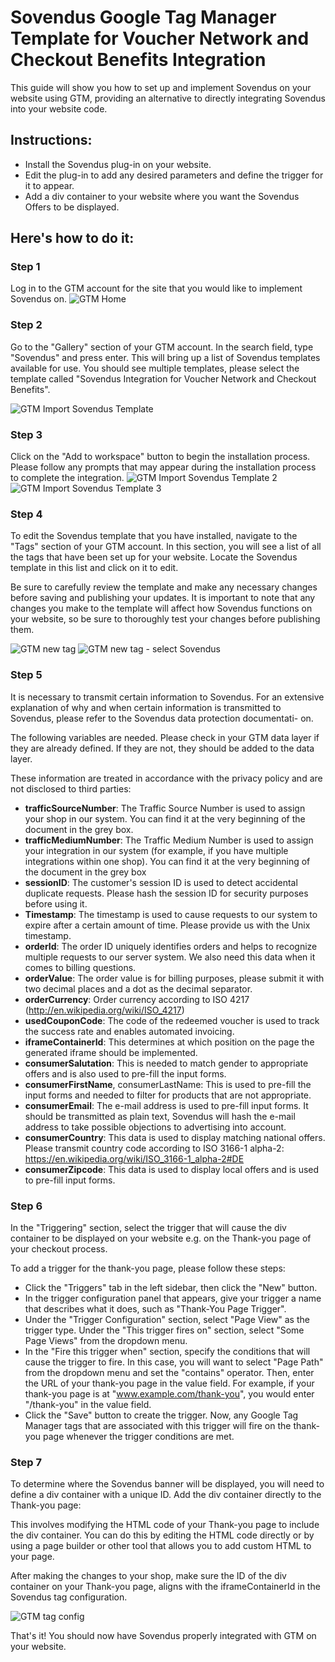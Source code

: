 # Sovendus Google Tag Manager Template for Voucher Network and Checkout Benefits Integration

This guide will show you how to set up and implement Sovendus on your website using GTM, providing an 
alternative to directly integrating Sovendus into your website code. 
## Instructions:
- Install the Sovendus plug-in on your website. 
- Edit the plug-in to add any desired parameters and define the trigger for it to appear. 
- Add a div container to your website where you want the Sovendus Offers to be displayed.
## Here's how to do it:
### Step 1
Log in to the GTM account for the site that you would like to implement Sovendus on.
![GTM Home](https://github.com/Sovendus-GmbH/Sovendus-GTM-v2/blob/main/screenshots/Bild1.jpg)

### Step 2
Go to the "Gallery" section of your GTM account. In the search field, type "Sovendus" and press enter. This
will bring up a list of Sovendus templates available for use. You should see multiple templates, please select
the template called "Sovendus Integration for Voucher Network and Checkout Benefits".

![GTM Import Sovendus Template](https://github.com/Sovendus-GmbH/Sovendus-GTM-v2/blob/main/screenshots/Bild2.png)

### Step 3
Click on the "Add to workspace" button to begin the installation process. Please follow any prompts that
may appear during the installation process to complete the integration.
![GTM Import Sovendus Template 2](https://github.com/Sovendus-GmbH/Sovendus-GTM-v2/blob/main/screenshots/Bild3.jpg)
![GTM Import Sovendus Template 3](https://github.com/Sovendus-GmbH/Sovendus-GTM-v2/blob/main/screenshots/Bild4.jpg)

### Step 4
To edit the Sovendus template that you have installed, navigate to the "Tags" section of your GTM account.
In this section, you will see a list of all the tags that have been set up for your website. Locate the Sovendus
template in this list and click on it to edit.



Be sure to carefully review the template and make any necessary changes before saving and publishing
your updates. It is important to note that any changes you make to the template will affect how Sovendus
functions on your website, so be sure to thoroughly test your changes before publishing them.

![GTM new tag](https://github.com/Sovendus-GmbH/Sovendus-GTM-v2/blob/main/screenshots/Bild5.jpg)
![GTM new tag - select Sovendus](https://github.com/Sovendus-GmbH/Sovendus-GTM-v2/blob/main/screenshots/Bild6.jpg)

### Step 5
It is necessary to transmit certain information to Sovendus. For an extensive explanation of why and when
certain information is transmitted to Sovendus, please refer to the Sovendus data protection documentati-
on.


The following variables are needed. Please check in your GTM data layer if they are already defined. If they
are not, they should be added to the data layer.


These information are treated in accordance with the privacy policy and are not disclosed to third parties:
- **trafficSourceNumber**: The Traffic Source Number is used to assign your shop in our system. You can
find it at the very beginning of the document in the grey box.
- **trafficMediumNumber**: The Traffic Medium Number is used to assign your integration in our
system (for example, if you have multiple integrations within one shop). You can find it at the very
beginning of the document in the grey box
- **sessionID**: The customer's session ID is used to detect accidental duplicate requests. Please hash
the session ID for security purposes before using it.
- **Timestamp**: The timestamp is used to cause requests to our system to expire after a certain
amount of time. Please provide us with the Unix timestamp.
- **orderId**: The order ID uniquely identifies orders and helps to recognize multiple requests to our
server system. We also need this data when it comes to billing questions.
- **orderValue**: The order value is for billing purposes, please submit it with two decimal places and a
dot as the decimal separator.
- **orderCurrency**: Order currency according to ISO 4217 (http://en.wikipedia.org/wiki/ISO_4217)
- **usedCouponCode**: The code of the redeemed voucher is used to track the success rate and enables
automated invoicing.
- **iframeContainerId**: This determines at which position on the page the generated iframe should be
implemented.
- **consumerSalutation**: This is needed to match gender to appropriate offers and is also used to
pre-fill the input forms.
- **consumerFirstName**, consumerLastName: This is used to pre-fill the input forms and needed to
filter for products that are not appropriate.
- **consumerEmail**: The e-mail address is used to pre-fill input forms. It should be transmitted as plain
text, Sovendus will hash the e-mail address to take possible objections to advertising into account.
- **consumerCountry**: This data is used to display matching national offers. Please transmit country
code according to ISO 3166-1 alpha-2: https://en.wikipedia.org/wiki/ISO_3166-1_alpha-2#DE
- **consumerZipcode**: This data is used to display local offers and is used to pre-fill input forms.


### Step 6
In the "Triggering" section, select the trigger that will cause the div container to be displayed on your
website e.g. on the Thank-you page of your checkout process.


To add a trigger for the thank-you page, please follow these steps:
- Click the "Triggers" tab in the left sidebar, then click the "New" button.
- In the trigger configuration panel that appears, give your trigger a name that describes what it
does, such as "Thank-You Page Trigger".
- Under the "Trigger Configuration" section, select "Page View" as the trigger type. Under the "This
trigger fires on" section, select "Some Page Views" from the dropdown menu.
- In the "Fire this trigger when" section, specify the conditions that will cause the trigger to fire. In
this case, you will want to select "Page Path" from the dropdown menu and set the "contains"
operator. Then, enter the URL of your thank-you page in the value field. For example, if your
thank-you page is at "www.example.com/thank-you", you would enter "/thank-you" in the value field.
- Click the "Save" button to create the trigger. Now, any Google Tag Manager tags that are associated
with this trigger will fire on the thank-you page whenever the trigger conditions are met.


### Step 7
To determine where the Sovendus banner will be displayed, you will need to define a div container with a
unique ID. Add the div container directly to the Thank-you page:


This involves modifying the HTML code of your Thank-you page to include the div container. You can do
this by editing the HTML code directly or by using a page builder or other tool that allows you to add
custom HTML to your page.


After making the changes to your shop, make sure the ID of the div container on your Thank-you page,
aligns with the iframeContainerId in the Sovendus tag configuration.

![GTM tag config](https://github.com/Sovendus-GmbH/Sovendus-GTM-v2/blob/main/screenshots/Bild7.jpg)

That's it! You should now have Sovendus properly integrated with GTM on your website.
